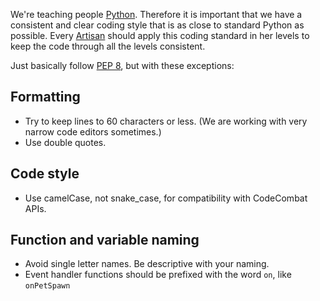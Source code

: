 We're teaching people [Python](https://en.wikipedia.org/wiki/Python_(programming_language)). Therefore it is important that we have a consistent and clear coding style that is as close to standard Python as possible. Every [Artisan](http://www.codecombat.com/contribute/artisan) should apply this coding standard in her levels to keep the code through all the levels consistent.

Just basically follow [PEP 8](https://www.python.org/dev/peps/pep-0008/), but with these exceptions:

## Formatting
* Try to keep lines to 60 characters or less. (We are working with very narrow code editors sometimes.)
* Use double quotes.

## Code style
* Use camelCase, not snake_case, for compatibility with CodeCombat APIs.

## Function and variable naming
* Avoid single letter names. Be descriptive with your naming.
* Event handler functions should be prefixed with the word `on`, like `onPetSpawn`